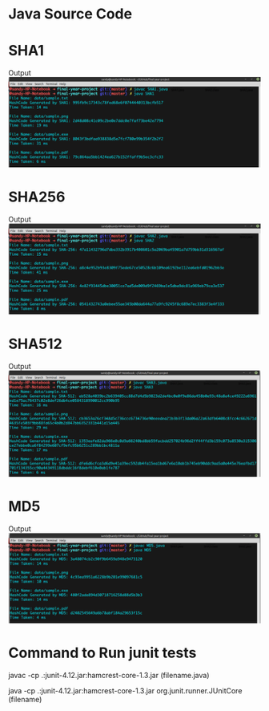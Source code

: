 # Java Source Code

# SHA1
Output
![SHA1](/screenshots/sha1_java.png?raw=true "SHA1 Output")

# SHA256
Output
![SHA256](/screenshots/sha2_java.png?raw=true "SHA256 Output")

# SHA512
Output
![SHA512](/screenshots/sha3_java.png?raw=true "SHA512 Output")

# MD5
Output
![MD5](/screenshots/md5_java.png?raw=true "MD5 Output")


# Command to Run junit tests

javac -cp .:junit-4.12.jar:hamcrest-core-1.3.jar (filename.java)

java -cp .:junit-4.12.jar:hamcrest-core-1.3.jar org.junit.runner.JUnitCore (filename)

